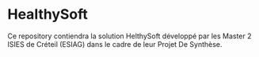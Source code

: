 # HealthySoft
Ce repository contiendra la solution HelthySoft développé par les Master 2 ISIES de Créteil (ESIAG) dans le cadre de leur Projet De Synthèse.
